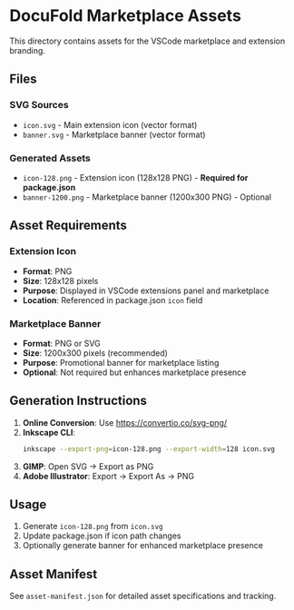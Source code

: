 # DocuFold Marketplace Assets

This directory contains assets for the VSCode marketplace and extension branding.

## Files

### SVG Sources
- `icon.svg` - Main extension icon (vector format)
- `banner.svg` - Marketplace banner (vector format)

### Generated Assets
- `icon-128.png` - Extension icon (128x128 PNG) - **Required for package.json**
- `banner-1200.png` - Marketplace banner (1200x300 PNG) - Optional

## Asset Requirements

### Extension Icon
- **Format**: PNG
- **Size**: 128x128 pixels
- **Purpose**: Displayed in VSCode extensions panel and marketplace
- **Location**: Referenced in package.json `icon` field

### Marketplace Banner
- **Format**: PNG or SVG
- **Size**: 1200x300 pixels (recommended)
- **Purpose**: Promotional banner for marketplace listing
- **Optional**: Not required but enhances marketplace presence

## Generation Instructions

1. **Online Conversion**: Use https://convertio.co/svg-png/
2. **Inkscape CLI**: 
   ```bash
   inkscape --export-png=icon-128.png --export-width=128 icon.svg
   ```
3. **GIMP**: Open SVG → Export as PNG
4. **Adobe Illustrator**: Export → Export As → PNG

## Usage

1. Generate `icon-128.png` from `icon.svg`
2. Update package.json if icon path changes
3. Optionally generate banner for enhanced marketplace presence

## Asset Manifest

See `asset-manifest.json` for detailed asset specifications and tracking.
